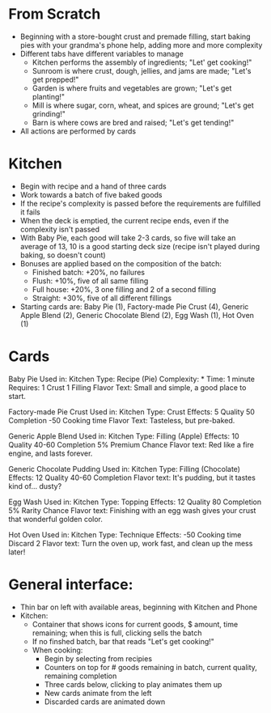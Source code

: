 # From Scratch
- Beginning with a store-bought crust and premade filling, start baking pies with your grandma's phone help, adding more and more complexity
- Different tabs have different variables to manage
  - Kitchen performs the assembly of ingredients; "Let' get cooking!"
  - Sunroom is where crust, dough, jellies, and jams are made; "Let's get prepped!"
  - Garden is where fruits and vegetables are grown; "Let's get planting!"
  - Mill is where sugar, corn, wheat, and spices are ground; "Let's get grinding!"
  - Barn is where cows are bred and raised; "Let's get tending!"
- All actions are performed by cards

# Kitchen
- Begin with recipe and a hand of three cards
- Work towards a batch of five baked goods
- If the recipe's complexity is passed before the requirements are fulfilled it fails
- When the deck is emptied, the current recipe ends, even if the complexity isn't passed
- With Baby Pie, each good will take 2-3 cards, so five will take an average of 13, 10 is a good starting deck size (recipe isn't played during baking, so doesn't count)
- Bonuses are applied based on the composition of the batch:
  - Finished batch: +20%, no failures
  - Flush: +10%, five of all same filling
  - Full house: +20%, 3 one filling and 2 of a second filling
  - Straight: +30%, five of all different fillings
- Starting cards are: Baby Pie (1), Factory-made Pie Crust (4), Generic Apple Blend (2), Generic Chocolate Blend (2), Egg Wash (1), Hot Oven (1)

# Cards
Baby Pie
  Used in: Kitchen
  Type: Recipe (Pie)
  Complexity: *
  Time: 1 minute
  Requires:
    1 Crust
    1 Filling
  Flavor Text: Small and simple, a good place to start.

Factory-made Pie Crust
  Used in: Kitchen
  Type: Crust
  Effects:
    5 Quality
    50 Completion
    -50 Cooking time
  Flavor Text: Tasteless, but pre-baked.

Generic Apple Blend
  Used in: Kitchen
  Type: Filling (Apple)
  Effects:
    10 Quality
    40-60 Completion
    5% Premium Chance
  Flavor text: Red like a fire engine, and lasts forever.

Generic Chocolate Pudding
  Used in: Kitchen
  Type: Filling (Chocolate)
  Effects:
    12 Quality
    40-60 Completion
  Flavor text: It's pudding, but it tastes kind of... dusty?

Egg Wash
  Used in: Kitchen
  Type: Topping
  Effects:
    12 Quality
    80 Completion
    5% Rarity Chance
  Flavor text: Finishing with an egg wash gives your crust that wonderful golden color.

Hot Oven
  Used in: Kitchen
  Type: Technique
  Effects:
    -50 Cooking time
    Discard 2
  Flavor text: Turn the oven up, work fast, and clean up the mess later!

# General interface:
- Thin bar on left with available areas, beginning with Kitchen and Phone
- Kitchen:
  - Container that shows icons for current goods, $ amount, time remaining; when this is full, clicking sells the batch
  - If no finshed batch, bar that reads "Let's get cooking!"
  - When cooking:
    - Begin by selecting from recipies
    - Counters on top for # goods remaining in batch, current quality, remaining completion
    - Three cards below, clicking to play animates them up
    - New cards animate from the left
    - Discarded cards are animated down
